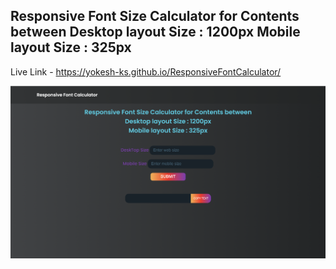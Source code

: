## Responsive Font Size Calculator for Contents between Desktop layout Size : 1200px Mobile layout Size : 325px

Live Link - https://yokesh-ks.github.io/ResponsiveFontCalculator/

![Responsive Calculator](screenshot.png)
